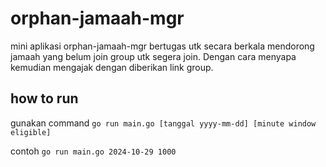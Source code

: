 # orphan-jamaah-mgr

mini aplikasi orphan-jamaah-mgr bertugas utk secara berkala mendorong jamaah yang belum join group utk segera join. Dengan cara menyapa kemudian mengajak dengan diberikan link group.

## how to run 
 
gunakan command ``go run main.go [tanggal yyyy-mm-dd] [minute window eligible]``

contoh `go run main.go 2024-10-29 1000`
